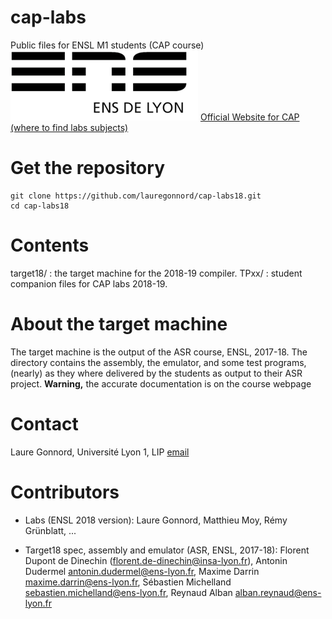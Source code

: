 # cap-labs
Public files for ENSL M1 students (CAP course)
![ensllogo](logos/logo_ensl.png)
[Official Website for CAP (where to find labs subjects)](http://laure.gonnord.org/pro/teaching/capM1.html)

# Get the repository

```
git clone https://github.com/lauregonnord/cap-labs18.git
cd cap-labs18
```

# Contents
target18/ : the target machine for the 2018-19 compiler. 
TPxx/     : student companion files for CAP labs 2018-19.


# About the target machine

The target machine is the output of the ASR course, ENSL, 2017-18.
The directory contains the assembly, the emulator, and some test
programs, (nearly) as they where delivered by the students as output to
their ASR project.
**Warning,** the accurate documentation is on the course webpage

# Contact

Laure Gonnord, Université Lyon 1, LIP [email](mailto:laure.gonnord@ens-lyon.fr)

# Contributors

  * Labs (ENSL 2018 version): Laure Gonnord, Matthieu Moy, Rémy
    Grünblatt, ...
  
  * Target18 spec, assembly and emulator (ASR, ENSL, 2017-18): Florent
  Dupont de Dinechin (<florent.de-dinechin@insa-lyon.fr>), Antonin
  Dudermel <antonin.dudermel@ens-lyon.fr>, Maxime Darrin
  <maxime.darrin@ens-lyon.fr>, Sébastien Michelland
  <sebastien.michelland@ens-lyon.fr>, Reynaud Alban <alban.reynaud@ens-lyon.fr> 
